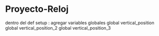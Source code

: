 # Proyecto-Reloj
dentro del def setup :
agregar variables globales
    global vertical_position
    global vertical_position_2
    global vertical_position_3
    


